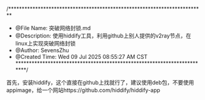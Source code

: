 /*************************************************************************
 * @File Name: 突破网络封锁.md
 * @Description: 使用hiddify工具，利用github上别人提供的v2ray节点，在linux上实现突破网络封锁
 * @Author: SevensZhu
 * @Created Time: Wed 09 Jul 2025 08:55:27 AM CST
 ************************************************************************/

首先，安装hiddify，这个直接在github上找就行了，建议使用deb包，不要使用appimage，给一个网站https://github.com/hiddify/hiddify-app

